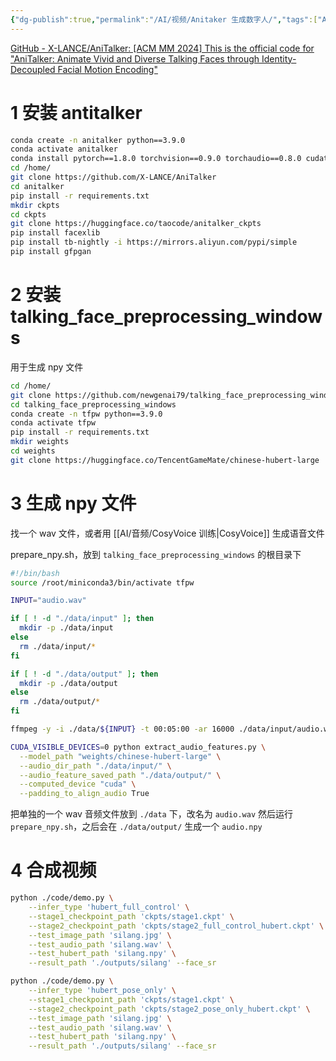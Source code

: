 ```yaml
---
{"dg-publish":true,"permalink":"/AI/视频/Anitaker 生成数字人/","tags":["AI","数字人"],"noteIcon":""}
---
```



[GitHub - X-LANCE/AniTalker: \[ACM MM 2024\] This is the official code for "AniTalker: Animate Vivid and Diverse Talking Faces through Identity-Decoupled Facial Motion Encoding"](https://github.com/X-LANCE/AniTalker)

# 1 安装 antitalker

``` bash
conda create -n anitalker python==3.9.0
conda activate anitalker
conda install pytorch==1.8.0 torchvision==0.9.0 torchaudio==0.8.0 cudatoolkit=11.1 -c pytorch -c conda-forge
cd /home/
git clone https://github.com/X-LANCE/AniTalker
cd anitalker
pip install -r requirements.txt
mkdir ckpts
cd ckpts
git clone https://huggingface.co/taocode/anitalker_ckpts
pip install facexlib
pip install tb-nightly -i https://mirrors.aliyun.com/pypi/simple
pip install gfpgan
```


# 2 安装 talking_face_preprocessing_windows
用于生成 npy 文件

```bash
cd /home/
git clone https://github.com/newgenai79/talking_face_preprocessing_windows
cd talking_face_preprocessing_windows
conda create -n tfpw python==3.9.0
conda activate tfpw
pip install -r requirements.txt
mkdir weights
cd weights
git clone https://huggingface.co/TencentGameMate/chinese-hubert-large
```

# 3 生成 npy 文件

找一个 wav 文件，或者用 [[AI/音频/CosyVoice 训练\|CosyVoice]] 生成语音文件

prepare_npy.sh，放到 `talking_face_preprocessing_windows` 的根目录下
``` bash
#!/bin/bash
source /root/miniconda3/bin/activate tfpw

INPUT="audio.wav"

if [ ! -d "./data/input" ]; then
  mkdir -p ./data/input
else
  rm ./data/input/*
fi

if [ ! -d "./data/output" ]; then
  mkdir -p ./data/output
else
  rm ./data/output/*
fi

ffmpeg -y -i ./data/${INPUT} -t 00:05:00 -ar 16000 ./data/input/audio.wav

CUDA_VISIBLE_DEVICES=0 python extract_audio_features.py \
  --model_path "weights/chinese-hubert-large" \
  --audio_dir_path "./data/input/" \
  --audio_feature_saved_path "./data/output/" \
  --computed_device "cuda" \
  --padding_to_align_audio True
```

把单独的一个 wav 音频文件放到 `./data` 下，改名为 `audio.wav`
然后运行 `prepare_npy.sh`，之后会在 `./data/output/` 生成一个 `audio.npy`


# 4 合成视频

``` bash
python ./code/demo.py \
    --infer_type 'hubert_full_control' \
    --stage1_checkpoint_path 'ckpts/stage1.ckpt' \
    --stage2_checkpoint_path 'ckpts/stage2_full_control_hubert.ckpt' \
    --test_image_path 'silang.jpg' \
    --test_audio_path 'silang.wav' \
    --test_hubert_path 'silang.npy' \
    --result_path './outputs/silang' --face_sr
```


``` bash
python ./code/demo.py \
    --infer_type 'hubert_pose_only' \
    --stage1_checkpoint_path 'ckpts/stage1.ckpt' \
    --stage2_checkpoint_path 'ckpts/stage2_pose_only_hubert.ckpt' \
    --test_image_path 'silang.jpg' \
    --test_audio_path 'silang.wav' \
    --test_hubert_path 'silang.npy' \
    --result_path './outputs/silang' --face_sr
```
